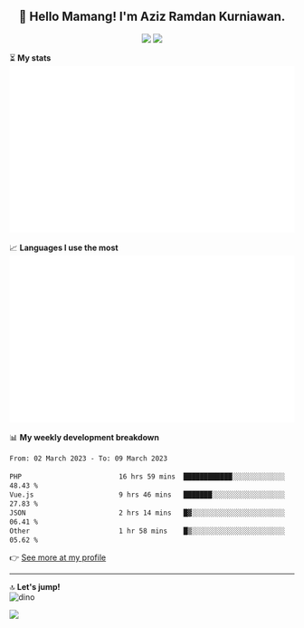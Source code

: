<h2 align="center">👋 Hello Mamang! I'm Aziz Ramdan Kurniawan.</h2>  
<p align="center">
  <img src="https://komarev.com/ghpvc/?username=azizramdan">
  <img src="https://wakatime.com/badge/user/90056fa0-4c31-4eca-954e-2a3ac05896f9.svg">
</p>
    
⏳ **My stats**  
![](https://raw.githubusercontent.com/azizramdan/github-stats/master/generated/overview.svg#gh-dark-mode-only)

📈 **Languages I use the most**  
![](https://raw.githubusercontent.com/azizramdan/github-stats/master/generated/languages.svg#gh-dark-mode-only)

📊 **My weekly development breakdown**
<!--START_SECTION:waka-->

```text
From: 02 March 2023 - To: 09 March 2023

PHP                        16 hrs 59 mins  ████████████░░░░░░░░░░░░░   48.43 %
Vue.js                     9 hrs 46 mins   ███████░░░░░░░░░░░░░░░░░░   27.83 %
JSON                       2 hrs 14 mins   █▓░░░░░░░░░░░░░░░░░░░░░░░   06.41 %
Other                      1 hr 58 mins    █▒░░░░░░░░░░░░░░░░░░░░░░░   05.62 %
```

<!--END_SECTION:waka-->
👉 [See more at my profile](https://wakatime.com/@azizramdan)
***
🔝 **Let's jump!**  
![dino](https://raw.githubusercontent.com/azizramdan/azizramdan/master/dino.gif)  

![](https://hit.yhype.me/github/profile?user_id=27954794)
